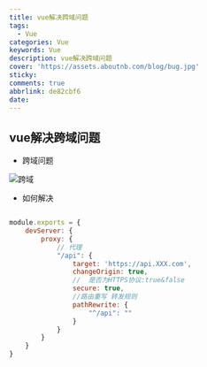 ```yaml
---
title: vue解决跨域问题
tags:
  - Vue
categories: Vue
keywords: Vue
description: vue解决跨域问题
cover: 'https://assets.aboutnb.com/blog/bug.jpg'
sticky: 
comments: true
abbrlink: de82cbf6
date:
---
```




## vue解决跨域问题


* 跨域问题

![跨域](20210928173041.png)



* 如何解决

```js

module.exports = {
	devServer: {
		proxy: {
			// 代理
			"/api": {
				target: 'https://api.XXX.com',
				changeOrigin: true,
				//  是否为HTTPS协议:true&false
				secure: true,
				//路由重写 转发规则
				pathRewrite: {
					"^/api": ""
				}
			}
		}
	}
}

```